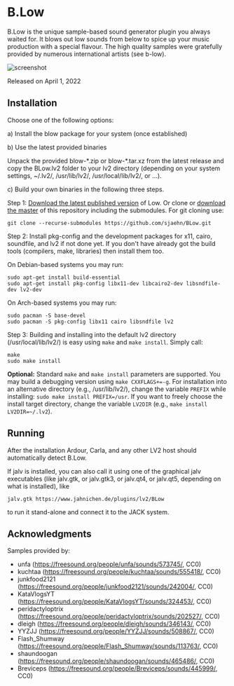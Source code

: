 # B.Low

B.Low is the unique sample-based sound generator plugin you always waited for.
It blows out low sounds from below to spice up your music production with a 
special flavour. The high quality samples were gratefully provided by 
numerous international artists (see b-low).

![screenshot](https://github.com/sjaehn/BLow/blob/master/doc/screenshot.png "Screenshot from B.Low")

Released on April 1, 2022


## Installation

Choose one of the following options:

a) Install the blow package for your system (once established)

b) Use the latest provided binaries

Unpack the provided blow-\*.zip or blow-\*.tar.xz from the latest release and 
copy the BLow.lv2 folder to your lv2 directory (depending on your system settings,
~/.lv2/, /usr/lib/lv2/, /usr/local/lib/lv2/, or ...).

c) Build your own binaries in the following three steps.

Step 1: [Download the latest published version](https://github.com/sjaehn/BLow/releases) of Low. Or clone or
[download the master](https://github.com/sjaehn/BLow/archive/master.zip) of this repository including the submodules. For git cloning use:
```
git clone --recurse-submodules https://github.com/sjaehn/BLow.git
```

Step 2: Install pkg-config and the development packages for x11, cairo, soundfile, and lv2 if not done yet. If you
don't have already got the build tools (compilers, make, libraries) then install them too.

On Debian-based systems you may run:
```
sudo apt-get install build-essential
sudo apt-get install pkg-config libx11-dev libcairo2-dev libsndfile-dev lv2-dev
```

On Arch-based systems you may run:
```
sudo pacman -S base-devel
sudo pacman -S pkg-config libx11 cairo libsndfile lv2
```

Step 3: Building and installing into the default lv2 directory (/usr/local/lib/lv2/) is easy using `make` and
`make install`. Simply call:
```
make
sudo make install
```

**Optional:** Standard `make` and `make install` parameters are supported. You may build a debugging version 
using `make CXXFLAGS+=-g`. For installation into an alternative directory (e.g., /usr/lib/lv2/), change the
variable `PREFIX` while installing: `sudo make install PREFIX=/usr`. If you want to freely choose the
install target directory, change the variable `LV2DIR` (e.g., `make install LV2DIR=~/.lv2`).


## Running

After the installation Ardour, Carla, and any other LV2 host should automatically detect B.Low.

If jalv is installed, you can also call it using one of the graphical jalv executables (like
jalv.gtk, or jalv.gtk3, or jalv.qt4, or jalv.qt5, depending on what is installed), like

```
jalv.gtk https://www.jahnichen.de/plugins/lv2/BLow
```

to run it stand-alone and connect it to the JACK system.


## Acknowledgments

Samples provided by:
* unfa (https://freesound.org/people/unfa/sounds/573745/, CC0)
* kuchtaa (https://freesound.org/people/kuchtaa/sounds/555418/, CC0)
* junkfood2121 (https://freesound.org/people/junkfood2121/sounds/242004/, CC0)
* KataVlogsYT (https://freesound.org/people/KataVlogsYT/sounds/324453/, CC0)
* peridactyloptrix (https://freesound.org/people/peridactyloptrix/sounds/202527/, CC0)
* dleigh (https://freesound.org/people/dleigh/sounds/346143/, CC0)
* YYZJJ (https://freesound.org/people/YYZJJ/sounds/508867/, CC0)
* Flash_Shumway (https://freesound.org/people/Flash_Shumway/sounds/113763/, CC0)
* shaundoogan (https://freesound.org/people/shaundoogan/sounds/465486/, CC0)
* Breviceps (https://freesound.org/people/Breviceps/sounds/445999/, CC0)

